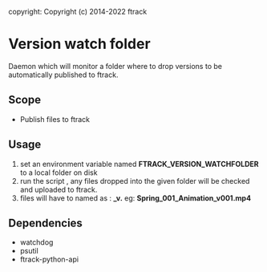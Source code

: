 copyright: Copyright (c) 2014-2022 ftrack

# Version watch folder

Daemon which will monitor a folder where to drop versions to be automatically published to ftrack.


## Scope

* Publish files to ftrack


## Usage

1) set an environment variable named **FTRACK_VERSION_WATCHFOLDER** to a local folder on disk
2) run the script , any files dropped into the given folder will be checked and uploaded to ftrack.
3) files will have to named as : **<PROJECT>_<SHOT>_<TASK>_v<VERSION>.<EXT>** eg: **Spring_001_Animation_v001.mp4**



## Dependencies

* watchdog
* psutil
* ftrack-python-api
